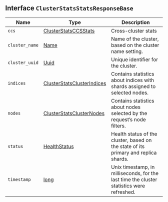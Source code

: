 ## Interface `ClusterStatsStatsResponseBase`

| Name | Type | Description |
| - | - | - |
| `ccs` | [ClusterStatsCCSStats](./ClusterStatsCCSStats.md) | Cross-cluster stats |
| `cluster_name` | [Name](./Name.md) | Name of the cluster, based on the cluster name setting. |
| `cluster_uuid` | [Uuid](./Uuid.md) | Unique identifier for the cluster. |
| `indices` | [ClusterStatsClusterIndices](./ClusterStatsClusterIndices.md) | Contains statistics about indices with shards assigned to selected nodes. |
| `nodes` | [ClusterStatsClusterNodes](./ClusterStatsClusterNodes.md) | Contains statistics about nodes selected by the request’s node filters. |
| `status` | [HealthStatus](./HealthStatus.md) | Health status of the cluster, based on the state of its primary and replica shards. |
| `timestamp` | [long](./long.md) | Unix timestamp, in milliseconds, for the last time the cluster statistics were refreshed. |
